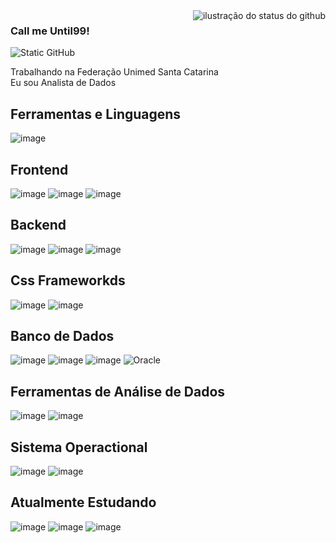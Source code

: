 <img align='right' src="https://github-readme-stats.vercel.app/api?username=until99&show_icons=true&title_color=783c00&text_color=af552e&icon_color=783c00&bg_color=f8efd4&cache_seconds=2300" alt="ilustração do status do github">

### Call me Until99!

<img src="https://img.shields.io/static/v1?label=Overview&message=until99&color=f8efd4&style=for-the-badge&logo=GitHub" alt="Static GitHub">

<p>Trabalhando na Federação Unimed Santa Catarina<br/> Eu sou Analista de Dados</p>

## Ferramentas e Linguagens
![image](https://img.shields.io/badge/Microsoft_Excel-217346?style=for-the-badge&logo=microsoft-excel&logoColor=white)

## Frontend
![image](https://img.shields.io/badge/React-20232A?style=for-the-badge&logo=react&logoColor=61DAFB)
![image](https://img.shields.io/badge/React_Native-20232A?style=for-the-badge&logo=react&logoColor=61DAFB)
![image](https://img.shields.io/badge/jQuery-0769AD?style=for-the-badge&logo=jquery&logoColor=white)

## Backend
![image](https://img.shields.io/badge/Go-00ADD8?style=for-the-badge&logo=go&logoColor=white)
![image](https://img.shields.io/badge/Node.js-43853D?style=for-the-badge&logo=node.js&logoColor=white)
![image](https://img.shields.io/badge/.NET-5C2D91?style=for-the-badge&logo=.net&logoColor=white)

## Css Frameworkds
![image](https://img.shields.io/badge/Tailwind_CSS-38B2AC?style=for-the-badge&logo=tailwind-css&logoColor=white)
![image](https://img.shields.io/badge/Sass-CC6699?style=for-the-badge&logo=sass&logoColor=white)

## Banco de Dados
![image](https://img.shields.io/badge/MySQL-00000F?style=for-the-badge&logo=mysql&logoColor=white)
![image](https://img.shields.io/badge/MongoDB-4EA94B?style=for-the-badge&logo=mongodb&logoColor=white)
![image](https://img.shields.io/badge/SQLite-07405E?style=for-the-badge&logo=sqlite&logoColor=white)
![Oracle](https://img.shields.io/badge/Oracle-F80000?style=for-the-badge&logo=oracle&logoColor=white)

## Ferramentas de Análise de Dados
![image](https://img.shields.io/badge/PowerBI-F2C811?style=for-the-badge&logo=Power%20BI&logoColor=white)
![image](https://img.shields.io/badge/Pandas-2C2D72?style=for-the-badge&logo=pandas&logoColor=white)

## Sistema Operactional
![image](https://img.shields.io/badge/Linux-E34F26?style=for-the-badge&logo=linux&logoColor=black)
![image](https://img.shields.io/badge/Arch_Linux-1793D1?style=for-the-badge&logo=arch-linux&logoColor=white)

## Atualmente Estudando
![image](https://img.shields.io/badge/Rust-000000?style=for-the-badge&logo=rust&logoColor=white)
![image](https://img.shields.io/badge/Go-00ADD8?style=for-the-badge&logo=go&logoColor=white)
![image](https://img.shields.io/badge/Arduino-00979D?style=for-the-badge&logo=Arduino&logoColor=white)
